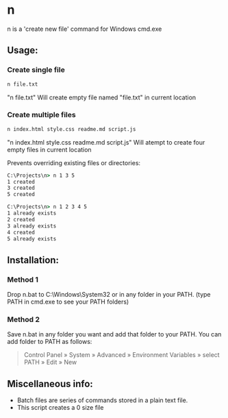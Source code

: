 # n
n is a 'create new file' command for Windows cmd.exe

## Usage:

### Create single file
```cmd
n file.txt
```
"n file.txt" Will create empty file named "file.txt" in current location

### Create multiple files
```cmd
n index.html style.css readme.md script.js
```
"n index.html style.css readme.md script.js" Will atempt to create four empty files in current location

Prevents overriding existing files or directories:
```cmd
C:\Projects\n> n 1 3 5
1 created
3 created
5 created

C:\Projects\n> n 1 2 3 4 5
1 already exists
2 created
3 already exists
4 created
5 already exists
```

## Installation:
### Method 1
Drop n.bat to C:\Windows\System32
or in any folder in your PATH. (type PATH in cmd.exe to see your PATH folders)
### Method 2
Save n.bat in any folder you want and add that folder to your PATH.
You can add folder to PATH as follows:
>Control Panel » System » Advanced » Environment Variables » select PATH » Edit » New

## Miscellaneous info:
* Batch files are series of commands stored in a plain text file.
* This script creates a 0 size file
